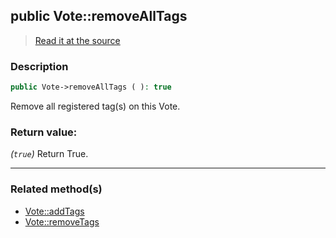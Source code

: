 ## public Vote::removeAllTags

> [Read it at the source](https://github.com/julien-boudry/Condorcet/blob/master/src/Vote.php#L619)

### Description    

```php
public Vote->removeAllTags ( ): true
```

Remove all registered tag(s) on this Vote.
    

### Return value:   

*(`true`)* Return True.


---------------------------------------

### Related method(s)      

* [Vote::addTags](/Docs/ApiReferences/Vote%20Class/public%20Vote--addTags.md)    
* [Vote::removeTags](/Docs/ApiReferences/Vote%20Class/public%20Vote--removeTags.md)    

